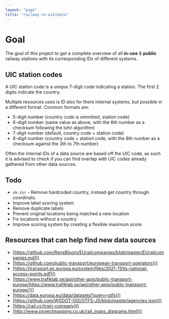 ```yaml
---
layout: "page"
title: "railway-to-wikidata"
---
```

# Goal

The goal of this project to get a complete overview of all **in-use** & **public** railway stations with its corresponding IDs of different systems.

## UIC station codes

A UIC station code is a unique 7-digit code indicating a station. The first 2 digits indicate the country. 

Multiple resources uses is ID also for there internal systems, but possible in a different format. Common formats are:

- 5-digit number (country code is ommitted, station code)
- 6-digit number (same value as above, with the 6th number as a checksum following the luhn algorithm)
- 7-digit number (default, country code + station code)
- 8-digit number (country code + station code, with the 8th number as a checksum against the 3th to 7th number)

Often the internal IDs of a data source are based off the UIC code, as such it is advised to check if you can find overlap with UIC codes already gathered from other data sources.

## Todo

- `sk-zsr` - Remove hardcoded country, instead get country through coordinats.
- Improve label scoring system
- Remove duplicate labels
- Prevent original locations being matched a new location
- Fix locations without a country
- Improve scoring system by creating a flexible maximum score

## Resources that can help find new data sources

- [https://github.com/RensBloom/EUrailcompanies/blob/master/EUrailcompanies.md]()
- [https://github.com/public-transport/european-transport-operators]()
- [https://transport.ec.europa.eu/system/files/2021-11/its-national-access-points.pdf]()
- [https://www.trafiklab.se/api/other-apis/public-transport-europe/https://www.trafiklab.se/api/other-apis/public-transport-europe/]()
- [https://data.europa.eu/data/datasets?query=gtfs]()
- [https://github.com/WSDOT-GIS/GTFS-JS/blob/master/agencies.json]()
- [https://rail.cc/train-company]()
- [http://www.projectmapping.co.uk/rail_maps_diagrams.html]()
